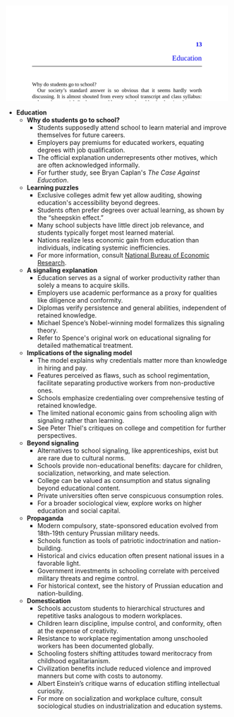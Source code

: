![elephant-ch13-education](elephant-ch13-education.best.png)

- **Education**
  - **Why do students go to school?**
    - Students supposedly attend school to learn material and improve themselves for future careers.
    - Employers pay premiums for educated workers, equating degrees with job qualification.
    - The official explanation underrepresents other motives, which are often acknowledged informally.
    - For further study, see Bryan Caplan's *The Case Against Education*.
  - **Learning puzzles**
    - Exclusive colleges admit few yet allow auditing, showing education's accessibility beyond degrees.
    - Students often prefer degrees over actual learning, as shown by the “sheepskin effect.”
    - Many school subjects have little direct job relevance, and students typically forget most learned material.
    - Nations realize less economic gain from education than individuals, indicating systemic inefficiencies.
    - For more information, consult [National Bureau of Economic Research](https://www.nber.org).
  - **A signaling explanation**
    - Education serves as a signal of worker productivity rather than solely a means to acquire skills.
    - Employers use academic performance as a proxy for qualities like diligence and conformity.
    - Diplomas verify persistence and general abilities, independent of retained knowledge.
    - Michael Spence’s Nobel-winning model formalizes this signaling theory.
    - Refer to Spence's original work on educational signaling for detailed mathematical treatment.
  - **Implications of the signaling model**
    - The model explains why credentials matter more than knowledge in hiring and pay.
    - Features perceived as flaws, such as school regimentation, facilitate separating productive workers from non-productive ones.
    - Schools emphasize credentialing over comprehensive testing of retained knowledge.
    - The limited national economic gains from schooling align with signaling rather than learning.
    - See Peter Thiel's critiques on college and competition for further perspectives.
  - **Beyond signaling**
    - Alternatives to school signaling, like apprenticeships, exist but are rare due to cultural norms.
    - Schools provide non-educational benefits: daycare for children, socialization, networking, and mate selection.
    - College can be valued as consumption and status signaling beyond educational content.
    - Private universities often serve conspicuous consumption roles.
    - For a broader sociological view, explore works on higher education and social capital.
  - **Propaganda**
    - Modern compulsory, state-sponsored education evolved from 18th-19th century Prussian military needs.
    - Schools function as tools of patriotic indoctrination and nation-building.
    - Historical and civics education often present national issues in a favorable light.
    - Government investments in schooling correlate with perceived military threats and regime control.
    - For historical context, see the history of Prussian education and nation-building.
  - **Domestication**
    - Schools accustom students to hierarchical structures and repetitive tasks analogous to modern workplaces.
    - Children learn discipline, impulse control, and conformity, often at the expense of creativity.
    - Resistance to workplace regimentation among unschooled workers has been documented globally.
    - Schooling fosters shifting attitudes toward meritocracy from childhood egalitarianism.
    - Civilization benefits include reduced violence and improved manners but come with costs to autonomy.
    - Albert Einstein’s critique warns of education stifling intellectual curiosity.
    - For more on socialization and workplace culture, consult sociological studies on industrialization and education systems.
